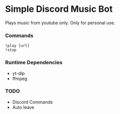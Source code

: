 # Simple Discord Music Bot

Plays music from youtube only. Only for personal use.

### Commands
```
!play [url]
!stop
```

### Runtime Dependencies
- yt-dlp
- ffmpeg

### TODO
- Discord Commands
- Auto leave
